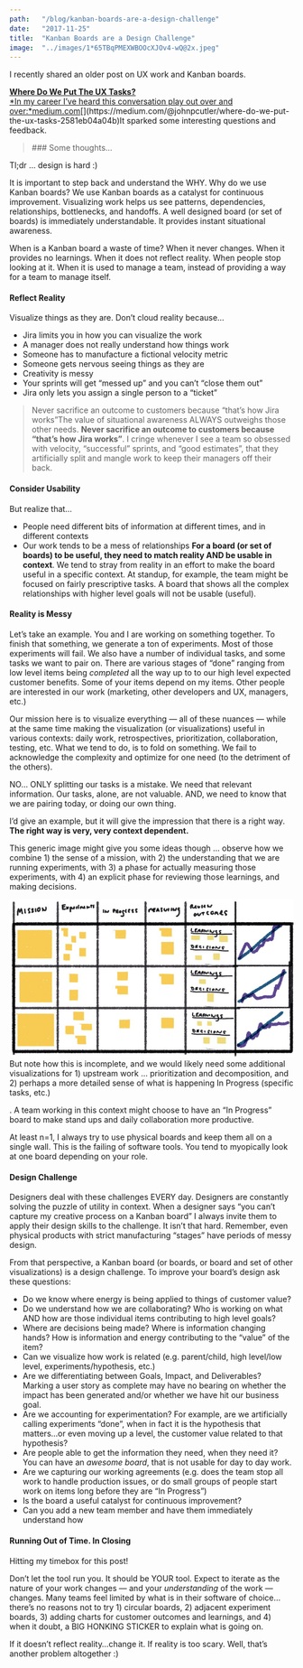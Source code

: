 ```yaml
---
path:	"/blog/kanban-boards-are-a-design-challenge"
date:	"2017-11-25"
title:	"Kanban Boards are a Design Challenge"
image:	"../images/1*65TBqPMEXWBOOcXJOv4-wQ@2x.jpeg"
---
```


I recently shared an older post on UX work and Kanban boards.

[**Where Do We Put The UX Tasks?**  
*In my career I’ve heard this conversation play out over and over:*medium.com](https://medium.com/@johnpcutler/where-do-we-put-the-ux-tasks-2581eb04a04b "https://medium.com/@johnpcutler/where-do-we-put-the-ux-tasks-2581eb04a04b")[](https://medium.com/@johnpcutler/where-do-we-put-the-ux-tasks-2581eb04a04b)It sparked some interesting questions and feedback.


> [](https://twitter.com/davidakoontz/status/934477471378001920)
> [](https://twitter.com/vickytnz/status/934463005445812224)
> [](https://twitter.com/htmlandbacon/status/934467009093480448)
> [](https://twitter.com/juliotaylor/status/934486254909042688)### Some thoughts…

Tl;dr … design is hard :)

It is important to step back and understand the WHY. Why do we use Kanban boards? We use Kanban boards as a catalyst for continuous improvement. Visualizing work helps us see patterns, dependencies, relationships, bottlenecks, and handoffs. A well designed board (or set of boards) is immediately understandable. It provides instant situational awareness.

When is a Kanban board a waste of time? When it never changes. When it provides no learnings. When it does not reflect reality. When people stop looking at it. When it is used to manage a team, instead of providing a way for a team to manage itself.

#### Reflect Reality

Visualize things as they are. Don’t cloud reality because…

* Jira limits you in how you can visualize the work
* A manager does not really understand how things work
* Someone has to manufacture a fictional velocity metric
* Someone gets nervous seeing things as they are
* Creativity is messy
* Your sprints will get “messed up” and you can’t “close them out”
* Jira only lets you assign a single person to a “ticket”

> Never sacrifice an outcome to customers because “that’s how Jira works”The value of situational awareness ALWAYS outweighs those other needs. **Never sacrifice an outcome to customers because “that’s how Jira works”**. I cringe whenever I see a team so obsessed with velocity, “successful” sprints, and “good estimates”, that they artificially split and mangle work to keep their managers off their back.

#### Consider Usability

But realize that…

* People need different bits of information at different times, and in different contexts
* Our work tends to be a mess of relationships
**For a board (or set of boards) to be useful, they need to match reality AND be usable in context**. We tend to stray from reality in an effort to make the board useful in a specific context. At standup, for example, the team might be focused on fairly prescriptive tasks. A board that shows all the complex relationships with higher level goals will not be usable (useful).

#### Reality is Messy

Let’s take an example. You and I are working on something together. To finish that something, we generate a ton of experiments. Most of those experiments will fail. We also have a number of individual tasks, and some tasks we want to pair on. There are various stages of “done” ranging from low level items being *completed* all the way up to to our high level expected customer benefits. Some of your items depend on my items. Other people are interested in our work (marketing, other developers and UX, managers, etc.)

Our mission here is to visualize everything — all of these nuances — while at the same time making the visualization (or visualizations) useful in various contexts: daily work, retrospectives, prioritization, collaboration, testing, etc. What we tend to do, is to fold on something. We fail to acknowledge the complexity and optimize for one need (to the detriment of the others).

NO… ONLY splitting our tasks is a mistake. We need that relevant information. Our tasks, alone, are not valuable. AND, we need to know that we are pairing today, or doing our own thing.

I’d give an example, but it will give the impression that there is a right way. **The right way is very, very context dependent.**

This generic image might give you some ideas though … observe how we combine 1) the sense of a mission, with 2) the understanding that we are running experiments, with 3) a phase for actually measuring those experiments, with 4) an explicit phase for reviewing those learnings, and making decisions.

![](../images/1*65TBqPMEXWBOOcXJOv4-wQ@2x.jpeg)But note how this is incomplete, and we would likely need some additional visualizations for 1) upstream work … prioritization and decomposition, and 2) perhaps a more detailed sense of what is happening In Progress (specific tasks, etc.)

. A team working in this context might choose to have an “In Progress” board to make stand ups and daily collaboration more productive.

At least n=1, I always try to use physical boards and keep them all on a single wall. This is the failing of software tools. You tend to myopically look at one board depending on your role.

#### Design Challenge

Designers deal with these challenges EVERY day. Designers are constantly solving the puzzle of utility in context. When a designer says “you can’t capture my creative process on a Kanban board” I always invite them to apply their design skills to the challenge. It isn’t that hard. Remember, even physical products with strict manufacturing “stages” have periods of messy design.

From that perspective, a Kanban board (or boards, or board and set of other visualizations) is a design challenge. To improve your board’s design ask these questions:

* Do we know where energy is being applied to things of customer value?
* Do we understand how we are collaborating? Who is working on what AND how are those individual items contributing to high level goals?
* Where are decisions being made? Where is information changing hands? How is information and energy contributing to the “value” of the item?
* Can we visualize how work is related (e.g. parent/child, high level/low level, experiments/hypothesis, etc.)
* Are we differentiating between Goals, Impact, and Deliverables? Marking a user story as complete may have no bearing on whether the impact has been generated and/or whether we have hit our business goal.
* Are we accounting for experimentation? For example, are we artificially calling experiments “done”, when in fact it is the hypothesis that matters…or even moving up a level, the customer value related to that hypothesis?
* Are people able to get the information they need, when they need it? You can have an *awesome board*, that is not usable for day to day work.
* Are we capturing our working agreements (e.g. does the team stop all work to handle production issues, or do small groups of people start work on items long before they are “In Progress”)
* Is the board a useful catalyst for continuous improvement?
* Can you add a new team member and have them immediately understand how
#### Running Out of Time. In Closing

Hitting my timebox for this post!

Don’t let the tool run you. It should be YOUR tool. Expect to iterate as the nature of your work changes — and your *understanding* of the work — changes. Many teams feel limited by what is in their software of choice… there’s no reasons not to try 1) circular boards, 2) adjacent experiment boards, 3) adding charts for customer outcomes and learnings, and 4) when it doubt, a BIG HONKING STICKER to explain what is going on.

If it doesn’t reflect reality…change it. If reality is too scary. Well, that’s another problem altogether :)

